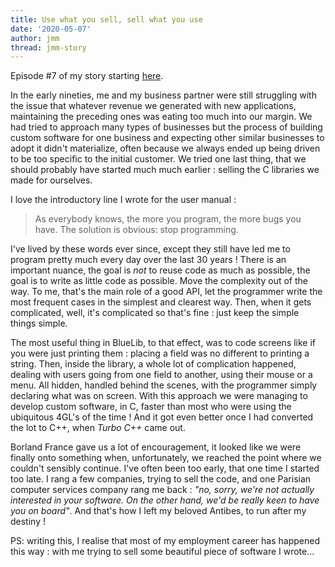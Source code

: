 ```yaml
---
title: Use what you sell, sell what you use
date: '2020-05-07'
author: jmm
thread: jmm-story
---
```


Episode #7 of my story starting [here](/posts/20200304-my-first-paid-job).

In the early nineties, me and my business partner were still struggling with the issue that whatever revenue we generated with new applications, maintaining the preceding ones was eating too much into our margin. We had tried to approach many types of businesses but the process of building custom software for one business and expecting other similar businesses to adopt it didn't materialize, often because we always ended up being driven to be too specific to the initial customer. We tried one last thing, that we should probably have started much much earlier : selling the C libraries we made for ourselves.

I love the introductory line I wrote for the user manual :

> As everybody knows, the more you program, the more bugs you have. The solution is obvious: stop programming.

I've lived by these words ever since, except they still have led me to program pretty much every day over the last 30 years ! There is an important nuance, the goal is _not_ to reuse code as much as possible, the goal is to write as little code as possible. Move the complexity out of the way. To me, that's the main role of a good API, let the programmer write the most frequent cases in the simplest and clearest way. Then, when it gets complicated, well, it's complicated so that's fine : just keep the simple things simple.

The most useful thing in BlueLib, to that effect, was to code screens like if you were just printing them : placing a field was no different to printing a string. Then, inside the library, a whole lot of complication happened, dealing with users going from one field to another, using their mouse or a menu. All hidden, handled behind the scenes, with the programmer simply declaring what was on screen. With this approach we were managing to develop custom software, in C, faster than most who were using the ubiquitous 4GL's of the time !  And it got even better once I had converted the lot to C++, when _Turbo C++_ came out.

Borland France gave us a lot of encouragement, it looked like we were finally onto something when, unfortunately, we reached the point where we couldn't sensibly continue. I've often been too early, that one time I started too late. I rang a few companies, trying to sell the code, and one Parisian computer services company rang me back : _"no, sorry, we're not actually interested in your software. On the other hand, we'd be really keen to have you on board"_.  And that's how I left my beloved Antibes, to run after my destiny !

PS: writing this, I realise that most of my employment career has happened this way : with me trying to sell some beautiful piece of software I wrote...
